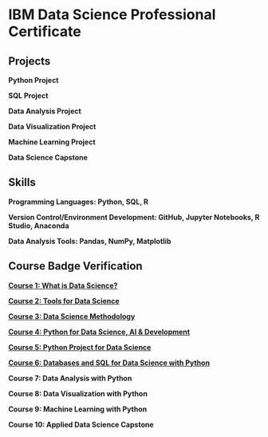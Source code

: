 # IBM Data Science Professional Certificate #

## Projects ##
**Python Project**

**SQL Project**

**Data Analysis Project**

**Data Visualization Project**

**Machine Learning Project**

**Data Science Capstone**

## Skills ##
**Programming Languages: Python, SQL, R**

**Version Control/Environment Development: GitHub, Jupyter Notebooks, R Studio, Anaconda**

**Data Analysis Tools: Pandas, NumPy, Matplotlib**

## Course Badge Verification ##
**[Course 1: What is Data Science?](https://www.credly.com/earner/earned/badge/1cc14b43-c1b5-4b9c-af55-40b9733d29de)**

**[Course 2: Tools for Data Science](https://www.credly.com/badges/3c49c039-7e72-430b-915d-a722096b1161)**

**[Course 3: Data Science Methodology](https://www.credly.com/badges/fcdeac2f-ea17-4f14-8dd3-f3205125f6c8)**

**[Course 4: Python for Data Science, AI & Development](https://www.credly.com/badges/671db598-ec5e-4166-847f-ad3595f56a20)**

**[Course 5: Python Project for Data Science](https://www.credly.com/earner/earned/badge/98aea2ff-0358-43a7-a796-4b0911de0f90)**

**[Course 6: Databases and SQL for Data Science with Python](https://www.credly.com/earner/earned/badge/0fae05c1-217d-47f2-8492-4e83a061c062)**

**Course 7: Data Analysis with Python**

**Course 8: Data Visualization with Python**

**Course 9: Machine Learning with Python**

**Course 10: Applied Data Science Capstone**
